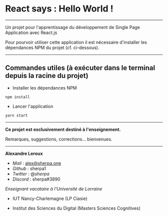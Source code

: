 # React says : Hello World !

---

Un projet pour l'apprentissage du développement de Single Page Application avec React.js

Pour pourvoir utiliser cette application il est nécessaire d'installer les dépendances NPM du projet (cf. ci-dessous).

---

## Commandes utiles (à exécuter dans le terminal depuis la racine du projet)

- Installer les dépendances NPM

`npm install`

- Lancer l'application

`yarn start`

---

**Ce projet est exclusivement destiné à l'enseignement.**

Remarques, suggestions, corrections... bienvenues.

---

**Alexandre Leroux**

- _Mail_ : alex@sherpa.one
- _Github_ : sherpa1
- _Twitter_ : @_sherpa_
- _Discord_ : sherpa#3890

_Enseignant vacataire à l'Université de Lorraine_

- IUT Nancy-Charlemagne (LP Ciasie)

- Institut des Sciences du Digital (Masters Sciences Cognitives)
